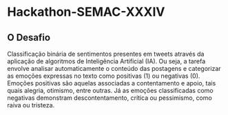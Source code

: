 # Hackathon-SEMAC-XXXIV

## O Desafio

Classificação binária de sentimentos presentes em tweets através da aplicação de algoritmos de Inteligência Artificial (IA). Ou seja, a tarefa envolve analisar automaticamente o conteúdo das postagens e categorizar as emoções expressas no texto como positivas (1) ou negativas (0). Emoções positivas são aquelas associadas a contentamento e apoio, tais quais alegria, otimismo, entre outras. Já as emoções classificadas como negativas demonstram descontentamento, crítica ou pessimismo, como raiva ou tristeza.
